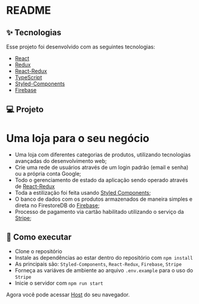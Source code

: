 # README
## ✨ Tecnologias

Esse projeto foi desenvolvido com as seguintes tecnologias:

- [React](https://reactjs.org)
- [Redux](https://redux.js.org/)
- [React-Redux](https://react-redux.js.org/)
- [TypeScript](https://www.typescriptlang.org/)
- [Styled-Components](https://styled-components.com/)
- [Firebase](https://firebase.google.com/?hl=pt-br)

## 💻 Projeto

<h1>Uma loja para o seu negócio</h1>

- Uma loja com diferentes categorias de produtos, utilizando tecnologias avançadas do desenvolvimento web;
- Crie uma rede de usuários através de um login padrão (email e senha) ou a própria conta Google;
- Todo o gerenciamento de estado da aplicação sendo operado através de [React-Redux](https://react-redux.js.org/)
- Toda a estilização foi feita usando [Styled Components](https://styled-components.com/);
- O banco de dados com os produtos armazenados de maneira simples e direta no FirestoreDB do [Firebase](https://firebase.google.com/?hl=pt-br);
- Processo de pagamento via cartão habilitado utilizando o serviço da [Stripe](https://stripe.com/br);


## 🚀 Como executar

- Clone o repositório
- Instale as dependências ao estar dentro do repositório com `npm install`
- As principais são: `Styled-Components`, `React-Redux`, `Firebase`, `Stripe`
- Forneça as variáves de ambiente ao arquivo `.env.example` para o uso do `Stripe`
- Inicie o servidor com `npm run start`

Agora você pode acessar [Host](http://localhost:3000/) do seu navegador.
